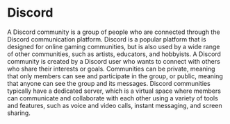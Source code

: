 # Discord

A Discord community is a group of people who are connected through the Discord communication platform. Discord is a popular platform that is designed for online gaming communities, but is also used by a wide range of other communities, such as artists, educators, and hobbyists. A Discord community is created by a Discord user who wants to connect with others who share their interests or goals. Communities can be private, meaning that only members can see and participate in the group, or public, meaning that anyone can see the group and its messages. Discord communities typically have a dedicated server, which is a virtual space where members can communicate and collaborate with each other using a variety of tools and features, such as voice and video calls, instant messaging, and screen sharing.

